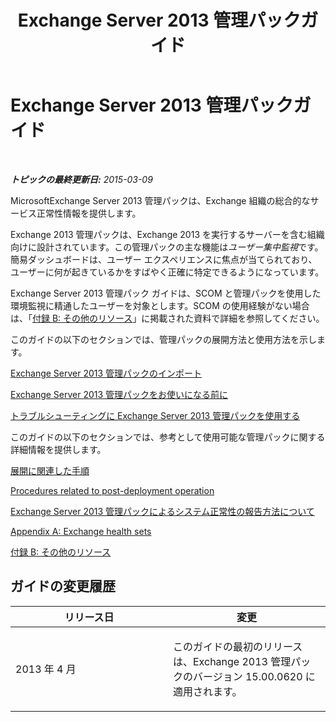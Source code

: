 ﻿---
title: Exchange Server 2013 管理パックガイド
TOCTitle: '@NoTitle'
ms:assetid: 5e3d40c1-9230-467e-be80-633407078468
ms:mtpsurl: https://technet.microsoft.com/ja-jp/library/Ee758046(v=EXCHG.150)
ms:contentKeyID: 53181893
ms.date: 04/03/2015
mtps_version: v=EXCHG.150
ms.translationtype: HT
---

# Exchange Server 2013 管理パックガイド

 

_**トピックの最終更新日:** 2015-03-09_

MicrosoftExchange Server 2013 管理パックは、Exchange 組織の総合的なサービス正常性情報を提供します。

Exchange 2013 管理パックは、Exchange 2013 を実行するサーバーを含む組織向けに設計されています。この管理パックの主な機能は*ユーザー集中監視*です。簡易ダッシュボードは、ユーザー エクスペリエンスに焦点が当てられており、ユーザーに何が起きているかをすばやく正確に特定できるようになっています。

Exchange Server 2013 管理パック ガイドは、SCOM と管理パックを使用した環境監視に精通したユーザーを対象とします。SCOM の使用経験がない場合は、「[付録 B: その他のリソース](appendix-b-additional-resources.md)」に掲載された資料で詳細を参照してください。

このガイドの以下のセクションでは、管理パックの展開方法と使用方法を示します。

[Exchange Server 2013 管理パックのインポート](import-the-exchange-server-2013-management-pack.md)

[Exchange Server 2013 管理パックをお使いになる前に](getting-started-with-exchange-server-2013-management-pack.md)

[トラブルシューティングに Exchange Server 2013 管理パックを使用する](using-the-exchange-server-2013-management-pack-for-troubleshooting.md)

このガイドの以下のセクションでは、参考として使用可能な管理パックに関する詳細情報を提供します。

[展開に関連した手順](procedures-related-to-deployment.md)

[Procedures related to post-deployment operation](procedures-related-to-post-deployment-operation.md)

[Exchange Server 2013 管理パックによるシステム正常性の報告方法について](understanding-how-exchange-server-2013-management-pack-reports-system-health.md)

[Appendix A: Exchange health sets](appendix-a-exchange-health-sets.md)

[付録 B: その他のリソース](appendix-b-additional-resources.md)

## ガイドの変更履歴


<table>
<colgroup>
<col style="width: 50%" />
<col style="width: 50%" />
</colgroup>
<thead>
<tr class="header">
<th>リリース日</th>
<th>変更</th>
</tr>
</thead>
<tbody>
<tr class="odd">
<td><p>2013 年 4 月</p></td>
<td><p>このガイドの最初のリリースは、Exchange 2013 管理パックのバージョン 15.00.0620 に適用されます。</p></td>
</tr>
</tbody>
</table>

